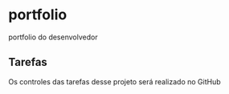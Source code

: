 # portfolio
portfolio do desenvolvedor
## Tarefas
Os controles das tarefas desse projeto será realizado no GitHub
